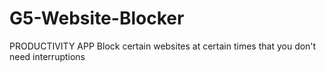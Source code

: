 # G5-Website-Blocker
PRODUCTIVITY APP
Block certain websites at certain times that you don't need interruptions
